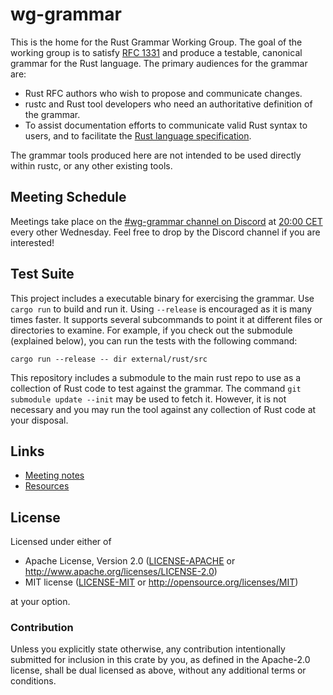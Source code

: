 # wg-grammar

This is the home for the Rust Grammar Working Group. The goal of the working
group is to satisfy [RFC 1331] and produce a testable, canonical grammar for
the Rust language. The primary audiences for the grammar are:

- Rust RFC authors who wish to propose and communicate changes.
- rustc and Rust tool developers who need an authoritative definition of the
  grammar.
- To assist documentation efforts to communicate valid Rust syntax to users,
  and to facilitate the [Rust language specification].

The grammar tools produced here are not intended to be used directly within
rustc, or any other existing tools.

## Meeting Schedule

Meetings take place on the [#wg-grammar channel on Discord][discord] at [20:00
CET][time] every other Wednesday. Feel free to drop by the Discord channel if
you are interested!

[discord]: https://discord.gg/dj9NjJR
[time]: https://time.is/compare/2000_in_CET

## Test Suite

This project includes a executable binary for exercising the grammar. Use
`cargo run` to build and run it. Using `--release` is encouraged as it is many
times faster. It supports several subcommands to point it at different files
or directories to examine. For example, if you check out the submodule
(explained below), you can run the tests with the following command:

    cargo run --release -- dir external/rust/src

This repository includes a submodule to the main rust repo to use as a
collection of Rust code to test against the grammar. The command `git
submodule update --init` may be used to fetch it. However, it is not necessary
and you may run the tool against any collection of Rust code at your disposal.

## Links

- [Meeting notes](misc/meeting-notes.md)
- [Resources](misc/resources.md)

## License

Licensed under either of

 * Apache License, Version 2.0 ([LICENSE-APACHE](LICENSE-APACHE) or http://www.apache.org/licenses/LICENSE-2.0)
 * MIT license ([LICENSE-MIT](LICENSE-MIT) or http://opensource.org/licenses/MIT)

at your option.

### Contribution

Unless you explicitly state otherwise, any contribution intentionally submitted
for inclusion in this crate by you, as defined in the Apache-2.0 license, shall
be dual licensed as above, without any additional terms or conditions.

[RFC 1331]: https://github.com/rust-lang/rfcs/blob/master/text/1331-grammar-is-canonical.md
[Rust language specification]: https://github.com/rust-lang-nursery/reference/
